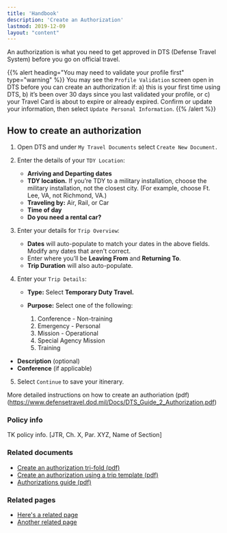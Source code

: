 ```yaml
---
title: 'Handbook'
description: 'Create an Authorization'
lastmod: 2019-12-09
layout: "content"
---
```


An authorization is what you need to get approved in DTS (Defense Travel System) before you go on official travel.

{{% alert heading="You may need to validate your profile first" type="warning" %}}
You may see the `Profile Validation` screen open in DTS before you can create an authorization if: a) this is your first time using DTS, b) it’s been over 30 days since you last validated your profile, or c) your Travel Card is about to expire or already expired. Confirm or update your information, then select `Update Personal Information`.
{{% /alert %}}

## How to create an authorization

1. Open DTS and under `My Travel Documents` select `Create New Document.`

2. Enter the details of your `TDY Location`:

   - **Arriving and Departing dates**
   - **TDY location.** If you’re TDY to a military installation, choose the military installation, not the closest city. (For example, choose Ft. Lee, VA, not Richmond, VA.)
   - **Traveling by:** Air, Rail, or Car
   - **Time of day**
   - **Do you need a rental car?**

3. Enter your details for `Trip Overview`:

   - **Dates** will auto-populate to match your dates in the above fields. Modify any dates that aren't correct.
   - Enter where you’ll be **Leaving From** and **Returning To**.
   - **Trip Duration** will also auto-populate.

4. Enter your `Trip Details`:

   - **Type:** Select **Temporary Duty Travel.**
   - **Purpose:** Select one of the following:

     1. Conference - Non-training
     2. Emergency - Personal
     3. Mission - Operational
     4. Special Agency Mission
     5. Training

- **Description** (optional)
- **Conference** (if applicable)

5. Select `Continue` to save your itinerary.

More detailed instructions on how to create an authoriation (pdf)(https://www.defensetravel.dod.mil/Docs/DTS_Guide_2_Authorization.pdf)

<maybe add some styling to seperate the core content above from the sections below>
  
### <policy info> Policy info
TK policy info.  [JTR, Ch. X, Par. XYZ, Name of Section]

### <related documents> Related documents

- [Create an authorization tri-fold (pdf)](https://www.defensetravel.dod.mil/Docs/Training/Authorization_Tri-fold.pdf)
- [Create an authorization using a trip template (pdf)](https://www.defensetravel.dod.mil/Docs/Trip_Template_Information_Paper.pdf)
- [Authorizations guide (pdf)](https://www.defensetravel.dod.mil/Docs/DTS_Guide_2_Authorization.pdf)

### <related webpages on DTMO site> Related pages

- [Here's a related page](URL)
- [Another related page](URL)

<where should tags go>
